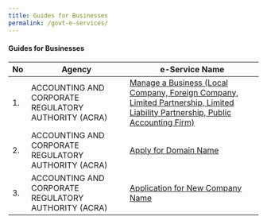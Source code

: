```yaml
---
title: Guides for Businesses
permalink: /govt-e-services/
---
```


#### Guides for Businesses

| **No** | **Agency** | **e-Service Name** |
| -- | -- | -- |
|1.|ACCOUNTING AND CORPORATE REGULATORY AUTHORITY (ACRA)| <a href="https://www.bizfile.gov.sg" target="_blank">Manage a Business (Local Company, Foreign Company, Limited Partnership, Limited Liability Partnership, Public Accounting Firm)</a> |
|2.|ACCOUNTING AND CORPORATE REGULATORY AUTHORITY (ACRA)| <a href="https://www.bizfile.gov.sg" target="_blank">Apply for Domain Name</a>  |
|3.|ACCOUNTING AND CORPORATE REGULATORY AUTHORITY (ACRA)| <a href="https://www.bizfile.gov.sg" target="_blank">Application for New Company Name</a> |
